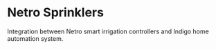 # Netro Sprinklers
Integration between Netro smart irrigation controllers and Indigo home automation system.